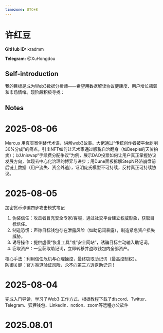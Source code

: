 ```yaml
---
timezone: UTC+8
---
```


# 许红豆

**GitHub ID:** kradmm

**Telegram:** @XuHongdou

## Self-introduction

我的目标是成为Web3数据分析师——希望用数据解读协议健康度、用户增长瓶颈和市场情绪。现阶段积极寻找：

## Notes

<!-- Content_START -->
# 2025-08-06

Marcus 用真实案例替代术语，讲解web3故事。大佬通过“传统创作者被平台剥削30%分成”的痛点，引出NFT如何让艺术家通过版税自治翻身（如Beeple的天价拍卖）；以Uniswap“手续费分配争议”为例，展示DAO投票如何让用户真正掌握协议发展方向，体现去中心化治理的博弈与进步；用Dune面板拆解StepN经济崩盘前后链上数据（用户流失、资金外逃），证明庞氏模型不可持续，反衬真正可持续协议。

# 2025-08-05

加密货币诈骗四步攻击模式笔记  
1. 伪装信任：攻击者冒充安全专家/客服，通过社交平台建立权威形象，获取目标信任。  
2. 制造恐慌：声称目标钱包存在泄露风险（如助记词暴露），制造紧急资产损失威胁。  
3. 诱导操作：提供虚假“恢复工具”或“安全网站”，诱骗目标主动输入助记词。  
4. 窃取资产：一旦获取助记词，立即转移并盗取钱包内全部资产。  

核心手法：利用信任危机与心理操控，最终窃取助记词（最高控制权）。  
防御关键：官方渠道验证风险，永不向第三方透露助记词！

# 2025-08-04

完成入门导读，学习了Web3 工作方式，根据教程下载了discord、Twitter、Telegram、狐狸钱包、LinkedIn、notion、zoom等远程办公软件


# 2025.08.01


<!-- Content_END -->
